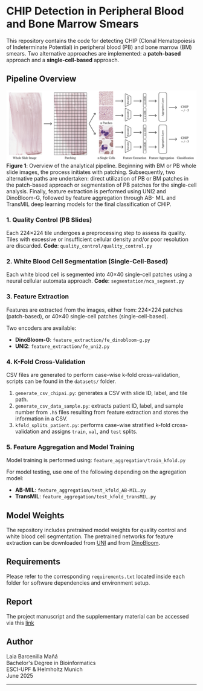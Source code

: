# CHIP Detection in Peripheral Blood and Bone Marrow Smears

This repository contains the code for detecting CHIP (Clonal Hematopoiesis of Indeterminate Potential) in peripheral blood (PB) and bone marrow (BM) smears. Two alternative approaches are implemented: a **patch-based** approach and a **single-cell-based** approach.

## Pipeline Overview
![CHIP Detection Pipeline](images/workflow.png)
**Figure 1**: Overview of the analytical pipeline. Beginning with BM or PB whole slide images, the
process initiates with patching. Subsequently, two alternative paths are undertaken: direct utilization of PB
or BM patches in the patch-based approach or segmentation of PB patches for the single-cell analysis. Finally,
feature extraction is performed using UNI2 and DinoBloom-G, followed by feature aggregation through AB-
MIL and TransMIL deep learning models for the final classification of CHIP.

### 1. Quality Control (PB Slides)
Each 224×224 tile undergoes a preprocessing step to assess its quality. Tiles with excessive or insufficient cellular density and/or poor resolution are discarded. **Code**: `quality_control/quality_control.py`

### 2. White Blood Cell Segmentation (Single-Cell-Based)
Each white blood cell is segmented into 40×40 single-cell patches using a neural cellular automata approach. **Code**: `segmentation/nca_segment.py`

### 3. Feature Extraction
Features are extracted from the images, either from: 224×224 patches (patch-based), or 40×40 single-cell patches (single-cell-based).

Two encoders are available:
- **DinoBloom-G**: `feature_extraction/fe_dinobloom-g.py`
- **UNI2**: `feature_extraction/fe_uni2.py`

### 4. K-Fold Cross-Validation
CSV files are generated to perform case-wise k-fold cross-validation, scripts can be found in the `datasets/` folder.

1. `generate_csv_chipai.py`: generates a CSV with slide ID, label, and tile path.
2. `generate_csv_data_sample.py`: extracts patient ID, label, and sample number from `.h5` files resulting from feature extraction and stores the information in a CSV.
3. `kfold_splits_patient.py`: performs case-wise stratified k-fold cross-validation and assigns `train`, `val`, and `test` splits.

### 5. Feature Aggregation and Model Training
Model training is performed using: `feature_aggregation/train_kfold.py`

For model testing, use one of the following depending on the agregation model:
  - **AB-MIL**: `feature_aggregation/test_kfold_AB-MIL.py`
  - **TransMIL**: `feature_aggregation/test_kfold_transMIL.py`


## Model Weights
The repository includes pretrained model weights for quality control and white blood cell segmentation. The pretrained networks for feature extraction can be downloaded from [UNI](https://github.com/mahmoodlab/UNI) and from [DinoBloom](https://github.com/marrlab/DinoBloom).


## Requirements
Please refer to the corresponding `requirements.txt` located inside each folder for software dependencies and environment setup.


## Report
The project manuscript and the supplementary material can be accessed via this [link](https://github.com/laiaabm/final-degree-project/releases/tag/v1.0)


## Author
Laia Barcenilla Mañá  
Bachelor's Degree in Bioinformatics  
ESCI-UPF & Helmholtz Munich  
June 2025  

---
